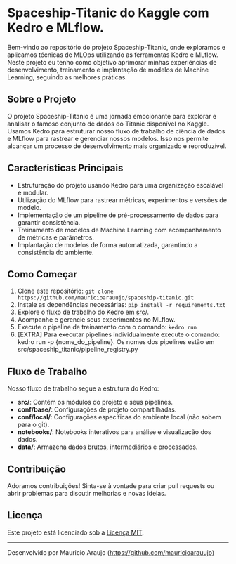 # Spaceship-Titanic do Kaggle com Kedro e MLflow.

Bem-vindo ao repositório do projeto Spaceship-Titanic, onde exploramos e aplicamos técnicas de MLOps utilizando as ferramentas Kedro e MLflow. Neste projeto eu tenho como objetivo aprimorar minhas experiências de desenvolvimento, treinamento e implantação de modelos de Machine Learning, seguindo as melhores práticas.

## Sobre o Projeto

O projeto Spaceship-Titanic é uma jornada emocionante para explorar e analisar o famoso conjunto de dados do Titanic disponível no Kaggle. Usamos Kedro para estruturar nosso fluxo de trabalho de ciência de dados e MLflow para rastrear e gerenciar nossos modelos. Isso nos permite alcançar um processo de desenvolvimento mais organizado e reproduzível.

## Características Principais

- Estruturação do projeto usando Kedro para uma organização escalável e modular.
- Utilização do MLflow para rastrear métricas, experimentos e versões de modelo.
- Implementação de um pipeline de pré-processamento de dados para garantir consistência.
- Treinamento de modelos de Machine Learning com acompanhamento de métricas e parâmetros.
- Implantação de modelos de forma automatizada, garantindo a consistência do ambiente.

## Como Começar

1. Clone este repositório: `git clone https://github.com/mauricioarauujo/spaceship-titanic.git`
2. Instale as dependências necessárias: `pip install -r requirements.txt`
3. Explore o fluxo de trabalho do Kedro em [src/](src/).
4. Acompanhe e gerencie seus experimentos no MLflow.
5. Execute o pipeline de treinamento com o comando: `kedro run`
6. [EXTRA] Para executar pipelines individualmente execute o comando: kedro run -p {nome_do_pipeline}. Os nomes dos pipelines estão em src/spaceship_titanic/pipeline_registry.py

## Fluxo de Trabalho

Nosso fluxo de trabalho segue a estrutura do Kedro:

- **src/**: Contém os módulos do projeto e seus pipelines.
- **conf/base/**: Configurações de projeto compartilhadas.
- **conf/local/**: Configurações específicas do ambiente local (não sobem para o git).
- **notebooks/**: Notebooks interativos para análise e visualização dos dados.
- **data/**: Armazena dados brutos, intermediários e processados.

## Contribuição

Adoramos contribuições! Sinta-se à vontade para criar pull requests ou abrir problemas para discutir melhorias e novas ideias.

## Licença

Este projeto está licenciado sob a [Licença MIT](LICENSE).

---

Desenvolvido por Mauricio Araujo (https://github.com/mauricioarauujo)
